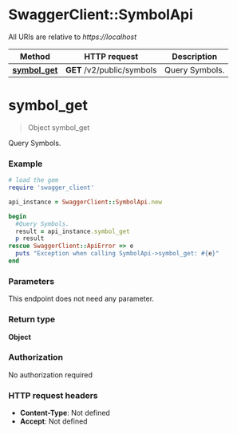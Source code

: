 # SwaggerClient::SymbolApi

All URIs are relative to *https://localhost*

Method | HTTP request | Description
------------- | ------------- | -------------
[**symbol_get**](SymbolApi.md#symbol_get) | **GET** /v2/public/symbols | Query Symbols.


# **symbol_get**
> Object symbol_get

Query Symbols.

### Example
```ruby
# load the gem
require 'swagger_client'

api_instance = SwaggerClient::SymbolApi.new

begin
  #Query Symbols.
  result = api_instance.symbol_get
  p result
rescue SwaggerClient::ApiError => e
  puts "Exception when calling SymbolApi->symbol_get: #{e}"
end
```

### Parameters
This endpoint does not need any parameter.

### Return type

**Object**

### Authorization

No authorization required

### HTTP request headers

 - **Content-Type**: Not defined
 - **Accept**: Not defined



